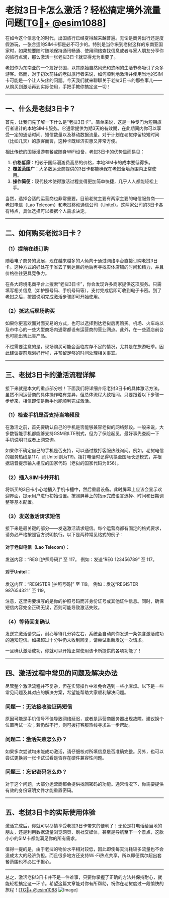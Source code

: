 # 老挝3日卡怎么激活？轻松搞定境外流量问题[[TG💪+ @esim1088](https://t.me/s/esim1088)]

在如今这个信息化的时代，出国旅行已经变得越来越普遍。无论是商务出行还是度假游玩，一张合适的SIM卡都是必不可少的。特别是当你来到老挝这样的东南亚国家时，如果想要随时随地保持通讯畅通、使用网络查找信息或者与家人朋友分享你的旅行点滴，那么激活一张老挝3日卡就显得尤为重要了。

老挝作为东南亚的一个友好邻国，以其原始自然风光和悠闲的生活节奏吸引了众多游客。然而，对于初次前往的老挝旅行者来说，如何顺利地激活并使用当地的SIM卡可能是一个让人头疼的问题。今天我们就来聊聊关于老挝3日卡的那些事儿——从购买到激活再到实际使用，手把手教你搞定这一切！

---

## 一、什么是老挝3日卡？

首先，让我们先了解一下什么是“老挝3日卡”。简单来说，这是一种专门为短期旅行者设计的本地SIM卡服务。它通常提供为期3天的有效期，在此期间内你可以享受一定的通话时间、短信数量以及移动数据流量。对于计划在老挝停留较短时间（比如几天）的旅客而言，这种卡既经济实惠又非常方便。

相比传统的国际漫游套餐或随身WiFi设备，老挝3日卡的优势显而易见：

1. **价格低廉**：相较于国际漫游费高昂的价格，本地SIM卡的成本要低得多。
2. **覆盖范围广**：大多数运营商提供的3日卡都能确保在老挝全境范围内正常使用。
3. **操作简便**：现代技术使得激活过程变得更加简单快捷，几乎人人都能轻松上手。

当然，选择合适的运营商也非常重要。目前老挝主要有两家主要的电信服务商——老挝电信（Lao Telecom）和老挝移动通信公司（Unitel）。这两家公司的3日卡各有特点，具体选择可以根据个人需求决定。

---

## 二、如何购买老挝3日卡？

### （1）提前在线订购

随着电子商务的发展，现在越来越多的人倾向于通过网络平台直接订购老挝3日卡。这种方式的好处在于省去了到达目的地后再寻找实体店铺的时间和精力，并且价格往往更具竞争力。

在各大跨境电商平台上搜索“老挝3日卡”，你会发现许多商家提供这项服务。只需填写相关信息（如护照号码、手机号码等），支付完成后即可收到电子卡密。到了老挝之后，按照说明完成激活步骤即可开始使用。

### （2）抵达后现场购买

如果你更喜欢面对面交易的方式，也可以选择到达老挝后再购买。机场、火车站以及市中心的一些大型商场内通常都设有运营商的营业网点。此外，在一些酒店前台也可能出售此类产品。

不过需要注意的是，现场购买可能会面临库存不足的情况，尤其是在旅游旺季。因此建议提前规划好行程，并预留足够的时间处理相关事宜。

---

## 三、老挝3日卡的激活流程详解

接下来就是本文的重点部分啦！下面我们将详细介绍老挝3日卡的具体激活方法。虽然不同运营商的具体操作略有差异，但总体流程大致相同。只要跟着以下步骤一步步来，相信即使是新手也能顺利完成激活。

### （1）检查手机是否支持当地频段

在激活之前，首先要确认自己的手机是否能够兼容老挝的网络频段。一般来说，大多数智能手机都能够支持GSM和LTE制式，但为了保险起见，最好事先查阅一下手机说明书或者上网查询。

如果你不确定自己的手机是否支持，可以通过拨打客服热线询问。例如，老挝电信的服务热线是117，而Unitel则为119。拨打电话时记得切换至国际长途模式，并根据语音提示输入相应的国家代码（老挝的国家代码为856）。

### （2）插入SIM卡并开机

将新买的3日卡小心地插入手机卡槽中，然后重启设备。此时屏幕上应该会显示欢迎界面，提示用户进行初始设置。按照屏幕上的指示完成语言选择、时间和日期调整等基本配置。

### （3）发送激活请求短信

接下来是最关键的部分——发送激活请求短信。每个运营商都有固定的格式要求，请务必严格按照官方说明执行。以下是两种常见格式的例子：

#### 对于老挝电信（Lao Telecom）：
发送内容：“REG [护照号码]” 至 117。
例如：发送“REG 123456789” 至 117。

#### 对于Unitel：
发送内容：“REGISTER [护照号码]” 至 119。
例如：发送“REGISTER 987654321” 至 119。

注意，这里需要填写的是你的护照号码而非身份证号或其他证件信息。同时，确保短信内容完全正确无误，否则可能导致激活失败。

### （4）等待回复确认

发送完激活请求后，耐心等待几分钟左右，系统会自动向你发送一条包含激活成功的通知短信。如果超过十分钟仍未收到回复，请尝试重新发送一次请求。

一旦确认激活成功，你就可以开始正常使用该卡所提供的各项功能了！

---

## 四、激活过程中常见的问题及解决办法

尽管整个激活流程并不复杂，但在实际操作中难免会遇到一些小麻烦。以下是一些常见问题及其对应的解决方案，希望能帮助大家顺利解决问题。

### 问题一：无法接收验证码短信
原因可能是手机信号不佳导致网络延迟，或者是运营商服务器出现故障。建议换个位置再试一次；若仍然不行，则可拨打客服热线寻求进一步帮助。

### 问题二：激活失败怎么办？
如果多次尝试均未能成功激活，请仔细核对所填信息是否准确完整。另外，也可以尝试更换另一张卡试试看是否存在硬件兼容性问题。

### 问题三：忘记密码怎么办？
对于这个问题，大部分运营商都会提供找回密码的功能。通常情况下，你需要提供有效的身份证明文件才能重置密码。

---

## 五、老挝3日卡的实际使用体验

激活完成后，你就可以尽情享受老挝3日卡带来的便利了！无论是打电话给当地的朋友，还是利用数据流量浏览网页、刷社交媒体，甚至是导航至下一个景点，这款小小的SIM卡都能满足你的所有需求。

值得一提的是，由于老挝的物价水平相对较低，因此即使每天消耗较多流量也不会造成太大的经济负担。而且很多地方还支持Wi-Fi热点共享，所以即便偶尔超出套餐范围也不必过于担心。

---

总之，激活老挝3日卡并不是一件难事，只要你掌握了正确的方法并保持耐心，就能轻松搞定这一环节。希望这篇文章能对你有所帮助，祝你在老挝度过一段愉快的旅程！[[TG💪+ @esim1088](https://t.me/s/esim1088) ![Image](https://i.postimg.cc/4NQfJmqS/Snipaste-2025-05-13-00-14-12.png)]
